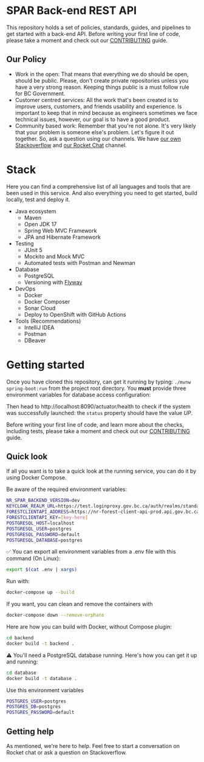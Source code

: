 # SPAR Back-end REST API

This repository holds a set of policies, standards, guides, and pipelines to
get started with a back-end API. Before writing your first line of code, please
take a moment and check out our [CONTRIBUTING](CONTRIBUTING.md) guide.

## Our Policy

- Work in the open: That means that everything we do should be open, should be
public. Please, don't create private repositories unless you have a very strong
reason. Keeping things public is a must follow rule for BC Government.
- Customer centred services: All the work that's been created is to improve users,
customers, and friends usability and experience. Is important to keep that in mind 
because as engineers sometimes we face technical issues, however, our goal is
to have a good product.
- Community based work: Remember that you're not alone. It's very likely that
your problem is someone else's problem. Let's figure it out together. So, ask
a question using our channels. We have [our own Stackoverflow](https://stackoverflow.developer.gov.bc.ca/)
and [our Rocket Chat](https://chat.developer.gov.bc.ca/) channel.

# Stack

Here you can find a comprehensive list of all languages and tools that are been used
in this service. And also everything you need to get started, build locally, test
and deploy it. 

- Java ecosystem
  - Maven
  - Open JDK 17
  - Spring Web MVC Framework
  - JPA and Hibernate Framework
- Testing
  - JUnit 5
  - Mockito and Mock MVC
  - Automated tests with Postman and Newman
- Database
  - PostgreSQL
  - Versioning with [Flyway](https://flywaydb.org/)
- DevOps
  - Docker
  - Docker Composer
  - Sonar Cloud
  - Deploy to OpenShift with GitHub Actions
- Tools (Recommendations)
  - IntelliJ IDEA
  - Postman
  - DBeaver

# Getting started

Once you have cloned this repository, can get it running by typing: `./mvnw spring-boot:run`
from the project root directory. You **must** provide three environment variables for database
access configuration:

Then head to http://localhost:8090/actuator/health to check if the system was successfully launched:
the `status` property should have the value *UP*.

Before writing your first line of code, and learn more about the checks, including
tests, please take a moment and check out our [CONTRIBUTING](CONTRIBUTING.md) guide.

## Quick look

If all you want is to take a quick look at the running service, you can do it by using Docker Compose.

Be aware of the required environment variables:

```sh
NR_SPAR_BACKEND_VERSION=dev
KEYCLOAK_REALM_URL=https://test.loginproxy.gov.bc.ca/auth/realms/standard
FORESTCLIENTAPI_ADDRESS=https://nr-forest-client-api-prod.api.gov.bc.ca/api
FORESTCLIENTAPI_KEY=[key-here]
POSTGRESQL_HOST=localhost
POSTGRESQL_USER=postgres
POSTGRESQL_PASSWORD=default
POSTGRESQL_DATABASE=postgres
```

✅ You can export all environment variables from a .env file with this command (On Linux):

```sh
export $(cat .env | xargs)
```

Run with:
```sh
docker-compose up --build
```

If you want, you can clean and remove the containers with
```sh
docker-compose down --remove-orphans
```

Here are how you can build with Docker, without Compose plugin:
```sh
cd backend
docker build -t backend .
```

⚠️ You'll need a PostgreSQL database running. Here's how you can get it up and running:

```sh
cd database
docker build -t database .
```

Use this environment variables

```sh
POSTGRES_USER=postgres
POSTGRES_DB=postgres
POSTGRES_PASSWORD=default
```

## Getting help

As mentioned, we're here to help. Feel free to start a conversation
on Rocket chat or ask a question on Stackoverflow.